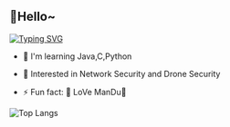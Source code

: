 ## 👋Hello~
[![Typing SVG](https://readme-typing-svg.demolab.com?font=Playfair+Display&pause=1000&width=435&lines=UI+Gyeol+Kim)](https://git.io/typing-svg)
- 🔭 I'm learning Java,C,Python

- 🌱 Interested in Network Security and Drone Security
- ⚡ Fun fact: 🥟 LoVe ManDu🥟




![Top Langs](https://github-readme-stats.vercel.app/api/top-langs/?username=UIGyeol&layout=compact)
